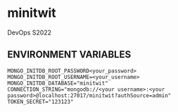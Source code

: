 # minitwit
DevOps S2022


## ENVIRONMENT VARIABLES
```
MONGO_INITDB_ROOT_PASSWORD<your_password>
MONGO_INITDB_ROOT_USERNAME=<your_username>
MONGO_INITDB_DATABASE="minitwit"
CONNECTION_STRING="mongodb://<your username>:<your password>@localhost:27017/minitwit?authSource=admin"
TOKEN_SECRET="123123"
```
